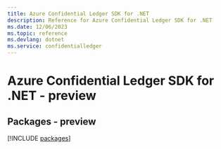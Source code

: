```yaml
---
title: Azure Confidential Ledger SDK for .NET
description: Reference for Azure Confidential Ledger SDK for .NET
ms.date: 12/06/2023
ms.topic: reference
ms.devlang: dotnet
ms.service: confidentialledger
---
```

# Azure Confidential Ledger SDK for .NET - preview
## Packages - preview
[!INCLUDE [packages](confidential-ledger-index.md)]